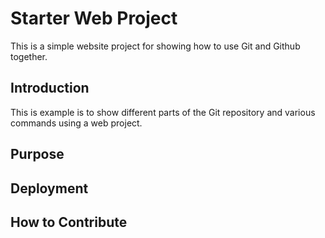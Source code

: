 # Starter Web Project

This is a simple website project for showing how to use Git and Github together.

## Introduction

This is example is to show different parts of the Git repository and various commands using a web project.
## Purpose

## Deployment

## How to Contribute
